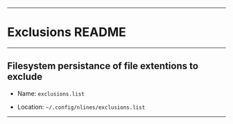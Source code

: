 * * * 
# Exclusions README
* * *

## Filesystem persistance of file extentions to exclude

* Name:  ```exclusions.list```

* Location:  ```~/.config/nlines/exclusions.list```

* * *
